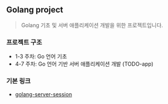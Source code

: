 ## Golang project

> Golang 기초 및 서버 애플리케이션 개발을 위한 프로젝트입니다.

### 프로젝트 구조
- 1-3 주차: Go 언어 기초
- 4-7 주차: Go 언어 기반 서버 애플리케이션 개발 (TODO-app)


### 기본 링크
- [golang-server-session](https://github.com/GDG-on-Campus-KHU/golang-server-session)





